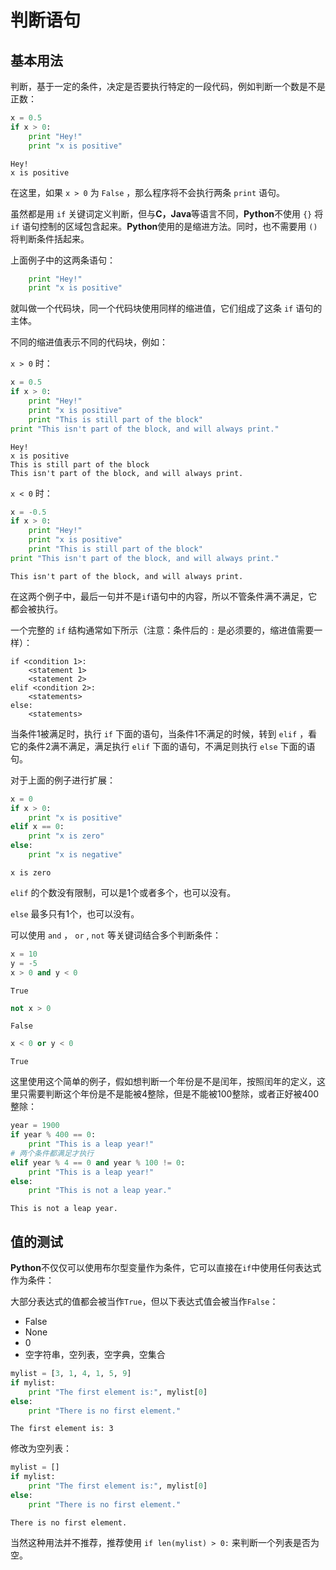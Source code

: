 # 判断语句

## 基本用法

判断，基于一定的条件，决定是否要执行特定的一段代码，例如判断一个数是不是正数：


```python
x = 0.5
if x > 0:
    print "Hey!"
    print "x is positive"
```

    Hey!
    x is positive
    

在这里，如果 `x > 0` 为 `False` ，那么程序将不会执行两条 `print` 语句。

虽然都是用 `if` 关键词定义判断，但与**C，Java**等语言不同，**Python**不使用 `{}` 将 `if` 语句控制的区域包含起来。**Python**使用的是缩进方法。同时，也不需要用 `()` 将判断条件括起来。

上面例子中的这两条语句：
```python
    print "Hey!"
    print "x is positive"
```
就叫做一个代码块，同一个代码块使用同样的缩进值，它们组成了这条 `if` 语句的主体。

不同的缩进值表示不同的代码块，例如：

`x > 0` 时：


```python
x = 0.5
if x > 0:
    print "Hey!"
    print "x is positive"
    print "This is still part of the block"
print "This isn't part of the block, and will always print."
```

    Hey!
    x is positive
    This is still part of the block
    This isn't part of the block, and will always print.
    

`x < 0` 时：


```python
x = -0.5
if x > 0:
    print "Hey!"
    print "x is positive"
    print "This is still part of the block"
print "This isn't part of the block, and will always print."
```

    This isn't part of the block, and will always print.
    

在这两个例子中，最后一句并不是`if`语句中的内容，所以不管条件满不满足，它都会被执行。

一个完整的 `if` 结构通常如下所示（注意：条件后的 `:` 是必须要的，缩进值需要一样）：
    
    if <condition 1>:
        <statement 1>
        <statement 2>
    elif <condition 2>: 
        <statements>
    else:
        <statements>

当条件1被满足时，执行 `if` 下面的语句，当条件1不满足的时候，转到 `elif` ，看它的条件2满不满足，满足执行 `elif` 下面的语句，不满足则执行 `else` 下面的语句。

对于上面的例子进行扩展：


```python
x = 0
if x > 0:
    print "x is positive"
elif x == 0:
    print "x is zero"
else:
    print "x is negative"
```

    x is zero
    

`elif` 的个数没有限制，可以是1个或者多个，也可以没有。

`else` 最多只有1个，也可以没有。

可以使用 `and` ， `or` , `not` 等关键词结合多个判断条件：


```python
x = 10
y = -5
x > 0 and y < 0
```




    True




```python
not x > 0
```




    False




```python
x < 0 or y < 0
```




    True



这里使用这个简单的例子，假如想判断一个年份是不是闰年，按照闰年的定义，这里只需要判断这个年份是不是能被4整除，但是不能被100整除，或者正好被400整除：


```python
year = 1900
if year % 400 == 0:
    print "This is a leap year!"
# 两个条件都满足才执行
elif year % 4 == 0 and year % 100 != 0:
    print "This is a leap year!"
else:
    print "This is not a leap year."
```

    This is not a leap year.
    

## 值的测试

**Python**不仅仅可以使用布尔型变量作为条件，它可以直接在`if`中使用任何表达式作为条件：

大部分表达式的值都会被当作`True`，但以下表达式值会被当作`False`：

- False
- None
- 0
- 空字符串，空列表，空字典，空集合


```python
mylist = [3, 1, 4, 1, 5, 9]
if mylist:
    print "The first element is:", mylist[0]
else:
    print "There is no first element."
```

    The first element is: 3
    

修改为空列表：


```python
mylist = []
if mylist:
    print "The first element is:", mylist[0]
else:
    print "There is no first element."
```

    There is no first element.
    

当然这种用法并不推荐，推荐使用 `if len(mylist) > 0:` 来判断一个列表是否为空。
